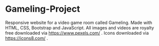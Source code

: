 # Gameling-Project
Responsive website for a video game room called Gameling.
Made with HTML, CSS, Bootstrap and JavaScript.
All images and videos are royalty free downloaded via https://www.pexels.com/ .
Icons downloaded via https://icons8.com/ .
